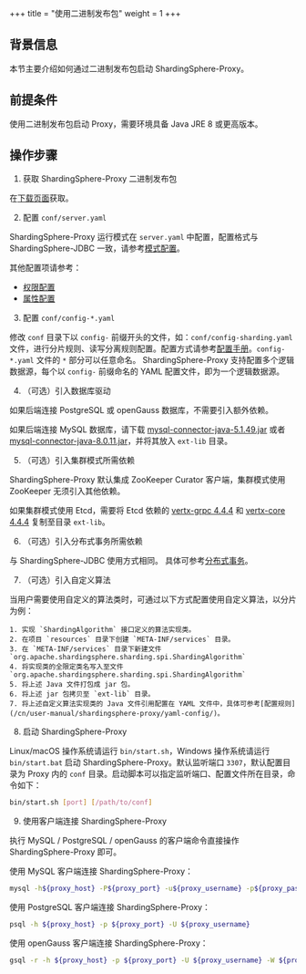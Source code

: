 +++
title = "使用二进制发布包"
weight = 1
+++

## 背景信息

本节主要介绍如何通过二进制发布包启动 ShardingSphere-Proxy。

## 前提条件

使用二进制发布包启动 Proxy，需要环境具备 Java JRE 8 或更高版本。

## 操作步骤

1. 获取 ShardingSphere-Proxy 二进制发布包

在[下载页面](https://shardingsphere.apache.org/document/current/cn/downloads/)获取。

2. 配置 `conf/server.yaml`

ShardingSphere-Proxy 运行模式在 `server.yaml` 中配置，配置格式与 ShardingSphere-JDBC 一致，请参考[模式配置](/cn/user-manual/shardingsphere-jdbc/yaml-config/mode/)。

其他配置项请参考：
* [权限配置](/cn/user-manual/shardingsphere-proxy/yaml-config/authority/)
* [属性配置](/cn/user-manual/shardingsphere-proxy/yaml-config/props/)

3. 配置 `conf/config-*.yaml`

修改 `conf` 目录下以 `config-` 前缀开头的文件，如：`conf/config-sharding.yaml` 文件，进行分片规则、读写分离规则配置。配置方式请参考[配置手册](/cn/user-manual/shardingsphere-proxy/yaml-config/)。`config-*.yaml` 文件的 `*` 部分可以任意命名。
ShardingSphere-Proxy 支持配置多个逻辑数据源，每个以 `config-` 前缀命名的 YAML 配置文件，即为一个逻辑数据源。

4. （可选）引入数据库驱动

如果后端连接 PostgreSQL 或 openGauss 数据库，不需要引入额外依赖。

如果后端连接 MySQL 数据库，请下载 [mysql-connector-java-5.1.49.jar](https://repo1.maven.org/maven2/mysql/mysql-connector-java/5.1.49/mysql-connector-java-5.1.49.jar) 或者 [mysql-connector-java-8.0.11.jar](https://repo1.maven.org/maven2/mysql/mysql-connector-java/8.0.11/mysql-connector-java-8.0.11.jar)，并将其放入 `ext-lib` 目录。

5. （可选）引入集群模式所需依赖

ShardingSphere-Proxy 默认集成 ZooKeeper Curator 客户端，集群模式使用 ZooKeeper 无须引入其他依赖。

如果集群模式使用 Etcd，需要将 Etcd 依赖的 [vertx-grpc 4.4.4](https://repo1.maven.org/maven2/io/vertx/vertx-grpc/4.4.4/vertx-grpc-4.4.4.jar) 和 [vertx-core 4.4.4](https://repo1.maven.org/maven2/io/vertx/vertx-core/4.4.4/vertx-core-4.4.4.jar) 复制至目录 `ext-lib`。

6. （可选）引入分布式事务所需依赖

与 ShardingSphere-JDBC 使用方式相同。
具体可参考[分布式事务](/cn/user-manual/shardingsphere-jdbc/special-api/transaction/)。

7. （可选）引入自定义算法

当用户需要使用自定义的算法类时，可通过以下方式配置使用自定义算法，以分片为例：

    1. 实现 `ShardingAlgorithm` 接口定义的算法实现类。
    2. 在项目 `resources` 目录下创建 `META-INF/services` 目录。
    3. 在 `META-INF/services` 目录下新建文件 `org.apache.shardingsphere.sharding.spi.ShardingAlgorithm`
    4. 将实现类的全限定类名写入至文件 `org.apache.shardingsphere.sharding.spi.ShardingAlgorithm`
    5. 将上述 Java 文件打包成 jar 包。
    6. 将上述 jar 包拷贝至 `ext-lib` 目录。
    7. 将上述自定义算法实现类的 Java 文件引用配置在 YAML 文件中，具体可参考[配置规则](/cn/user-manual/shardingsphere-proxy/yaml-config/)。

8. 启动 ShardingSphere-Proxy

Linux/macOS 操作系统请运行 `bin/start.sh`，Windows 操作系统请运行 `bin/start.bat` 启动 ShardingSphere-Proxy。默认监听端口 `3307`，默认配置目录为 Proxy 内的 `conf` 目录。启动脚本可以指定监听端口、配置文件所在目录，命令如下：

```bash
bin/start.sh [port] [/path/to/conf]
```

9. 使用客户端连接 ShardingSphere-Proxy

执行 MySQL / PostgreSQL / openGauss 的客户端命令直接操作 ShardingSphere-Proxy 即可。

使用 MySQL 客户端连接 ShardingSphere-Proxy：
```bash
mysql -h${proxy_host} -P${proxy_port} -u${proxy_username} -p${proxy_password}
```

使用 PostgreSQL 客户端连接 ShardingSphere-Proxy：
```bash 
psql -h ${proxy_host} -p ${proxy_port} -U ${proxy_username}
```

使用 openGauss 客户端连接 ShardingSphere-Proxy：
```bash 
gsql -r -h ${proxy_host} -p ${proxy_port} -U ${proxy_username} -W ${proxy_password}
```
